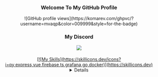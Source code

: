 <div align="center">
  <h3>Welcome To My GitHub Profile</h3>
  ![GitHub profile views](https://komarev.com/ghpvc/?username=mvaqp&color=009999&style=for-the-badge)


<div align="center">
  <h3>My Discord</h3>
  <a href="https://discord.com/users/349899862495723520">
    <img src="https://lanyard.cnrad.dev/api/349899862495723520?showDisplayName=true&idleMessage=Doin'%20nothing%20special%20rn%20:P">
  </a>
  <br /><br />
    <a href="https://skillicons.dev">
  [![My Skills](https://skillicons.dev/icons?i=py,express,vue,firebase,ts,grafana,go,docker)](https://skillicons.dev)


<details>
  <summary>Things I have tried but don't use frequently</summary>
  
  [![My Skills](https://skillicons.dev/icons?i=wordpress,php,java,eclipse,bootstrap,jquery,sass,deno,figma,materialui,react,nextjs,bash,powershell,prometheus,sass)](https://skillicons.dev)

## About Me

Lots of cool information that you will totally read 😁😎

## Streak
<a href="https://git.io/streak-stats"><img src="https://streak-stats.demolab.com?user=mvaqq&theme=prussian" alt="GitHub Streak" /></a>

 ![Commit Snake Game](https://raw.githubusercontent.com/Platane/snk/output/github-contribution-grid-snake.gif)

Thanks for visiting my profile!


<!--
**thevirus15y/thevirus15y** is a ✨ _special_ ✨ repository because its `README.md` (this file) appears on your GitHub profile.

Here are some ideas to get you started:

- 🔭 I’m currently working on ...
- 🌱 I’m currently learning ...
- 👯 I’m looking to collaborate on ...
- 🤔 I’m looking for help with ...
- 💬 Ask me about ...
- 📫 How to reach me: ...
- 😄 Pronouns: ...
- ⚡ Fun fact: ...
-->
